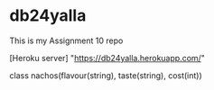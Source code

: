 # db24yalla
This is my Assignment 10 repo

[Heroku server] "https://db24yalla.herokuapp.com/" 

class nachos(flavour(string), taste(string), cost(int))
